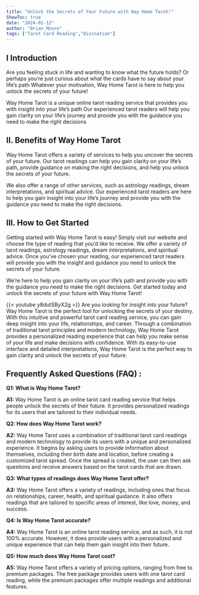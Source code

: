 ```yaml
---
title: "Unlock the Secrets of Your Future with Way Home Tarot!"
ShowToc: true 
date: "2024-01-12"
author: "Brian Moore" 
tags: ["Tarot Card Reading","Divination"]
---
```

## I Introduction

Are you feeling stuck in life and wanting to know what the future holds? Or perhaps you’re just curious about what the cards have to say about your life’s path Whatever your motivation, Way Home Tarot is here to help you unlock the secrets of your future! 

Way Home Tarot is a unique online tarot reading service that provides you with insight into your life’s path Our experienced tarot readers will help you gain clarity on your life’s journey and provide you with the guidance you need to make the right decisions 

## II. Benefits of Way Home Tarot

Way Home Tarot offers a variety of services to help you uncover the secrets of your future. Our tarot readings can help you gain clarity on your life’s path, provide guidance on making the right decisions, and help you unlock the secrets of your future. 

We also offer a range of other services, such as astrology readings, dream interpretations, and spiritual advice. Our experienced tarot readers are here to help you gain insight into your life’s journey and provide you with the guidance you need to make the right decisions. 

## III. How to Get Started

Getting started with Way Home Tarot is easy! Simply visit our website and choose the type of reading that you’d like to receive. We offer a variety of tarot readings, astrology readings, dream interpretations, and spiritual advice. Once you’ve chosen your reading, our experienced tarot readers will provide you with the insight and guidance you need to unlock the secrets of your future. 

We’re here to help you gain clarity on your life’s path and provide you with the guidance you need to make the right decisions. Get started today and unlock the secrets of your future with Way Home Tarot!

{{< youtube y8dutSByX2g >}} 
Are you looking for insight into your future? Way Home Tarot is the perfect tool for unlocking the secrets of your destiny. With this intuitive and powerful tarot card reading service, you can gain deep insight into your life, relationships, and career. Through a combination of traditional tarot principles and modern technology, Way Home Tarot provides a personalized reading experience that can help you make sense of your life and make decisions with confidence. With its easy-to-use interface and detailed interpretations, Way Home Tarot is the perfect way to gain clarity and unlock the secrets of your future.

## Frequently Asked Questions (FAQ) :
**Q1: What is Way Home Tarot?**

**A1:** Way Home Tarot is an online tarot card reading service that helps people unlock the secrets of their future. It provides personalized readings for its users that are tailored to their individual needs. 

**Q2: How does Way Home Tarot work?**

**A2:** Way Home Tarot uses a combination of traditional tarot card readings and modern technology to provide its users with a unique and personalized experience. It begins by asking users to provide information about themselves, including their birth date and location, before creating a customized tarot spread. Once the spread is created, the user can then ask questions and receive answers based on the tarot cards that are drawn. 

**Q3: What types of readings does Way Home Tarot offer?**

**A3:** Way Home Tarot offers a variety of readings, including ones that focus on relationships, career, health, and spiritual guidance. It also offers readings that are tailored to specific areas of interest, like love, money, and success. 

**Q4: Is Way Home Tarot accurate?**

**A4:** Way Home Tarot is an online tarot reading service, and as such, it is not 100% accurate. However, it does provide users with a personalized and unique experience that can help them gain insight into their future. 

**Q5: How much does Way Home Tarot cost?**

**A5:** Way Home Tarot offers a variety of pricing options, ranging from free to premium packages. The free package provides users with one tarot card reading, while the premium packages offer multiple readings and additional features.




